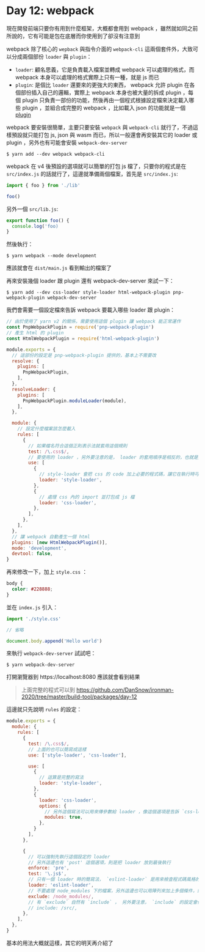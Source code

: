 Day 12: webpack
===============

現在開發前端只要你有用到什麼框架，大概都會用到 webpack ，雖然就如同之前所說的，它有可能是包在底層而你使用到了卻沒有注意到

webpack 除了核心的 `wepback` 與指令介面的 `webpack-cli` 這兩個套件外，大致可以分成兩個部份 `loader` 與 `plugin`：

- `loader`: 顧名思義，它是負責載入檔案並轉成 webpack 可以處理的格式，而 webpack 本身可以處理的格式實際上只有一種，就是 js 而已
- `plugin`: 是個比 `loader` 還要來的更強大的東西， webpack 允許 plugin 在各個部份插入自己的邏輯，實際上 webpack 本身也被大量的拆成 plugin ，每個 plugin 只負責一部份的功能，然後再由一個程式根據設定檔來決定載入哪些 plugin ，並組合成完整的 webpack ，比如載入 json 的功能就是一個 [plugin](https://github.com/webpack/webpack/blob/master/lib/json/JsonModulesPlugin.js)

webpack 要安裝很簡單，主要只要安裝 `webpack` 與 `webpack-cli` 就行了，不過這樣預設就只能打包 js, json 與 wasm 而已，所以一般還會再安裝其它的 loader 或 plugin ，另外也有可能會安裝 `webpack-dev-server`

```shell
$ yarn add --dev webpack webpack-cli
```

webpack 在 v4 後預設的選項就可以簡單的打包 js 檔了，只要你的程式是在 `src/index.js` 的話就行了，這邊就準備兩個檔案，首先是 `src/index.js`:

```javascript
import { foo } from './lib'

foo()
```

另外一個 `src/lib.js`:

```javascript
export function foo() {
  console.log('foo)
}
```

然後執行：

```shell
$ yarn webpack --mode development
```

應該就會在 `dist/main.js` 看到輸出的檔案了

再來安裝幾個 loader 跟 plugin 還有 webpack-dev-server 來試一下：

```shell
$ yarn add --dev css-loader style-loader html-webpack-plugin pnp-webpack-plugin webpack-dev-server
```

我們會需要一個設定檔來告訴 webpack 要載入哪些 loader 跟 plugin：

```javascript
// 由於使用了 yarn v2 的關係，需要使用這個 plugin 讓 webpack 能正常運作
const PnpWebpackPlugin = require('pnp-webpack-plugin')
// 產生 html 的 plugin
const HtmlWebpackPlugin = require('html-webpack-plugin')

module.exports = {
  // 這部份的設定是 pnp-webpack-plugin 提供的，基本上不需要改
  resolve: {
    plugins: [
      PnpWebpackPlugin,
    ],
  },
  resolveLoader: {
    plugins: [
      PnpWebpackPlugin.moduleLoader(module),
    ],
  },

  module: {
    // 設定什麼檔案該怎麼載入
    rules: [
      {
        // 如果檔名符合這個正則表示法就套用這個規則
        test: /\.css$/,
        // 要使用的 loader ，另外要注意的是， loader 的套用順序是相反的，也就是先 css-loader 再 style-loader
        use: [
          {
            // style-loader 會把 css 的 code 加上必要的程式碼，讓它在執行時可以加入到 head 中
            loader: 'style-loader',
          },
          {
            // 處理 css 內的 import 並打包成 js 檔
            loader: 'css-loader',
          },
        ],
      },
    ],
  },
  // 讓 webpack 自動產生一個 html
  plugins: [new HtmlWebpackPlugin()],
  mode: 'development',
  devtool: false,
}
```

再來修改一下，加上 `style.css` ：

```css
body {
  color: #228888;
}
```

並在 `index.js` 引入：

```javascript
import './style.css'

// 省略

document.body.append('Hello world')
```

來執行 `webpack-dev-server` 試試吧：

```shell
$ yarn webpack-dev-server
```

打開瀏覽器到 https://localhost:8080 應該就會看到結果

> 上面完整的程式可以到 https://github.com/DanSnow/ironman-2020/tree/master/build-tool/packages/day-12

這邊就只先說明 `rules` 的設定：

```javascript
module.exports = {
  module: {
    rules: [
      {
        test: /\.css$/,
        // 上面的也可以簡寫成這樣
        use: ['style-loader', 'css-loader'],

        use: [
          {
            // 這算是完整的寫法
            loader: 'style-loader',
          },
          {
            loader: 'css-loader',
            options: {
              // 另外這個寫法可以用來傳參數給 loader ，像這個選項是告訴 `css-loader` 要用 css module 的功能
              modules: true,
            },
          }
        ],
      },

      {
        // 可以強制先執行這個設定的 loader
        // 另外這邊也有 'post' 這個選項，則是把 loader 放到最後執行
        enforce: 'pre',
        test: '\.js$',
        // 只有一個 loader 時的簡寫法， `eslint-loader` 是用來檢查程式碼風格的，因此要讓它看到最原始的程式碼
        loader: 'eslint-loader',
        // 不要處理 node_modules 下的檔案，另外這邊也可以用陣列來加上多個條件，或是用一個函式
        exclude: /node_modules/,
        // 有 `exclude` 自然有 `include` ， 另外要注意， `include` 的設定會優先於 `exclude`
        // include: /src/,
      },
    ],
  },
}
```

基本的用法大概就這樣，其它的明天再介紹了
